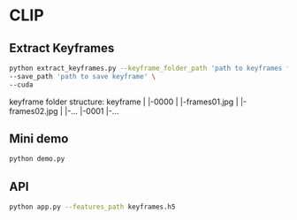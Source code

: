 # CLIP

## Extract Keyframes

```bash
python extract_keyframes.py --keyframe_folder_path 'path to keyframes folder' \
--save_path 'path to save keyframe' \
--cuda
```

keyframe folder structure:
keyframe
 |
 |-0000
 |  |-frames01.jpg
 |  |-frames02.jpg
 |  |-...
 |-0001
 |-...


## Mini demo
```bash
python demo.py
```

## API
```bash
python app.py --features_path keyframes.h5
```